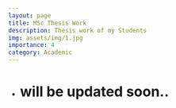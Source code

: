 ```yaml
---
layout: page
title: MSc Thesis Work
description: Thesis work of my Students
img: assets/img/1.jpg
importance: 4
category: Academic
---
```

- # will be updated soon..
